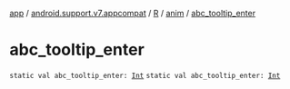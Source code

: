 [app](../../../index.md) / [android.support.v7.appcompat](../../index.md) / [R](../index.md) / [anim](index.md) / [abc_tooltip_enter](./abc_tooltip_enter.md)

# abc_tooltip_enter

`static val abc_tooltip_enter: `[`Int`](https://kotlinlang.org/api/latest/jvm/stdlib/kotlin/-int/index.html)
`static val abc_tooltip_enter: `[`Int`](https://kotlinlang.org/api/latest/jvm/stdlib/kotlin/-int/index.html)